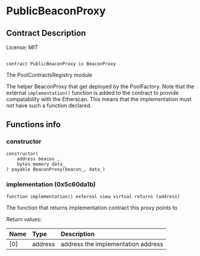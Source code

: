 # PublicBeaconProxy

## Contract Description


License: MIT

## 

```solidity
contract PublicBeaconProxy is BeaconProxy
```

The PoolContractsRegistry module

The helper BeaconProxy that get deployed by the PoolFactory. Note that the external
`implementation()` function is added to the contract to provide compatability with the
Etherscan. This means that the implementation must not have such a function declared.
## Functions info

### constructor

```solidity
constructor(
    address beacon_,
    bytes memory data_
) payable BeaconProxy(beacon_, data_)
```


### implementation (0x5c60da1b)

```solidity
function implementation() external view virtual returns (address)
```

The function that returns implementation contract this proxy points to


Return values:

| Name | Type    | Description                        |
| :--- | :------ | :--------------------------------- |
| [0]  | address | address the implementation address |
